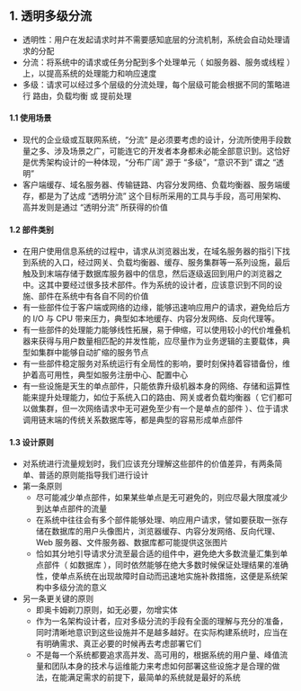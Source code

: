 ## 1. 透明多级分流

- 透明性：用户在发起请求时并不需要感知底层的分流机制，系统会自动处理请求的分配
- 分流：将系统中的请求或任务分配到多个处理单元（ 如服务器、服务或线程 ）上，以提高系统的处理能力和响应速度
- 多级：请求可以经过多个层级的分流处理，每个层级可能会根据不同的策略进行 路由，负载均衡 或 提前处理

#### 1.1 使用场景

- 现代的企业级或互联网系统，“分流” 是必须要考虑的设计，分流所使用手段数量之多、涉及场景之广，可能连它的开发者本身都未必能全部意识到。这恰好是优秀架构设计的一种体现，“分布广阔” 源于 “多级”，“意识不到” 谓之 “透明”
- 客户端缓存、域名服务器、传输链路、内容分发网络、负载均衡器、服务端缓存，都是为了达成 “透明分流” 这个目标所采用的工具与手段，高可用架构、高并发则是通过 “透明分流” 所获得的价值

#### 1.2 部件类别

- 在用户使用信息系统的过程中，请求从浏览器出发，在域名服务器的指引下找到系统的入口，经过网关、负载均衡器、缓存、服务集群等一系列设施，最后触及到末端存储于数据库服务器中的信息，然后逐级返回到用户的浏览器之中。这其中要经过很多技术部件。作为系统的设计者，应该意识到不同的设施、部件在系统中有各自不同的价值
- 有一些部件位于客户端或网络的边缘，能够迅速响应用户的请求，避免给后方的 I/O 与 CPU 带来压力，典型如本地缓存、内容分发网络、反向代理等。
- 有一些部件的处理能力能够线性拓展，易于伸缩，可以使用较小的代价堆叠机器来获得与用户数量相匹配的并发性能，应尽量作为业务逻辑的主要载体，典型如集群中能够自动扩缩的服务节点
- 有一些部件稳定服务对系统运行有全局性的影响，要时刻保持着容错备份，维护着高可用性，典型如服务注册中心、配置中心
- 有一些设施是天生的单点部件，只能依靠升级机器本身的网络、存储和运算性能来提升处理能力，如位于系统入口的路由、网关或者负载均衡器（ 它们都可以做集群，但一次网络请求中无可避免至少有一个是单点的部件 ）、位于请求调用链末端的传统关系数据库等，都是典型的容易形成单点部件

#### 1.3 设计原则

- 对系统进行流量规划时，我们应该充分理解这些部件的价值差异，有两条简单、普适的原则能指导我们进行设计
- 第一条原则
  - 尽可能减少单点部件，如果某些单点是无可避免的，则应尽最大限度减少到达单点部件的流量
  - 在系统中往往会有多个部件能够处理、响应用户请求，譬如要获取一张存储在数据库的用户头像图片，浏览器缓存、内容分发网络、反向代理、Web 服务器、文件服务器、数据库都可能提供这张图片
  - 恰如其分地引导请求分流至最合适的组件中，避免绝大多数流量汇集到单点部件（ 如数据库 ），同时依然能够在绝大多数时候保证处理结果的准确性，使单点系统在出现故障时自动而迅速地实施补救措施，这便是系统架构中多级分流的意义
- 另一条更关键的原则
  - 即奥卡姆剃刀原则，如无必要，勿增实体
  - 作为一名架构设计者，应对多级分流的手段有全面的理解与充分的准备，同时清晰地意识到这些设施并不是越多越好。在实际构建系统时，应当在有明确需求、真正必要的时候再去考虑部署它们
  - 不是每一个系统都要追求高并发、高可用的，根据系统的用户量、峰值流量和团队本身的技术与运维能力来考虑如何部署这些设施才是合理的做法，在能满足需求的前提下，最简单的系统就是最好的系统
